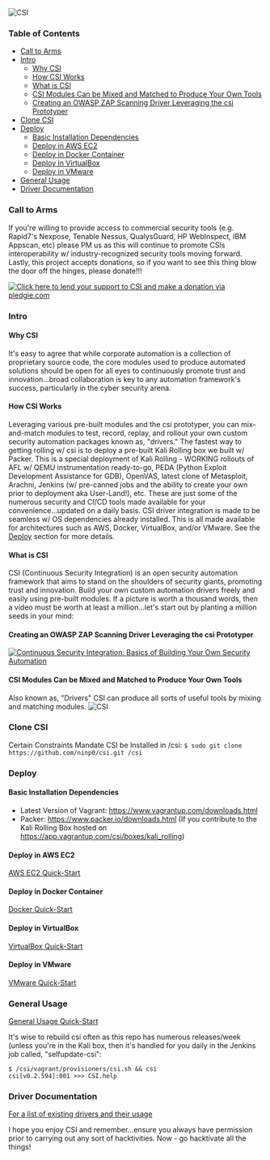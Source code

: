 ![CSI](https://github.com/ninp0/csi/blob/master/documentation/virtualbox-gui_wallpaper.jpg)

### **Table of Contents** ###
- [Call to Arms](#call-to-arms)
- [Intro](#intro)
  * [Why CSI](#why-csi)
  * [How CSI Works](#how-csi-works)
  * [What is CSI](#what-is-csi)
  * [CSI Modules Can be Mixed and Matched to Produce Your Own Tools](#csi-modules-can-be-mixed-and-matched-to-produce-your-own-tools)
  * [Creating an OWASP ZAP Scanning Driver Leveraging the csi Prototyper](#creating-an-owasp-zap-scanning-driver-leveraging-the-csi-prototyper)
- [Clone CSI](#clone-csi)
- [Deploy](#deploy)
  * [Basic Installation Dependencies](#basic-installation-dependencies)
  * [Deploy in AWS EC2](#deploy-in-aws-ec2)
  * [Deploy in Docker Container](#deploy-in-docker-container)
  * [Deploy in VirtualBox](#deploy-in-virtualbox)
  * [Deploy in VMware](#deploy-in-vmware)
- [General Usage](#general-usage)
- [Driver Documentation](#driver-documentation)


### **Call to Arms** ###
If you're willing to provide access to commercial security tools (e.g. Rapid7's Nexpose, Tenable Nessus, QualysGuard, HP WebInspect, IBM Appscan, etc) please PM us as this will continue to promote CSIs interoperability w/ industry-recognized security tools moving forward.  Lastly, this project accepts donations, so if you want to see this thing blow the door off the hinges, please donate!!! 

[![Click here to lend your support to CSI and make a donation via pledgie.com](https://pledgie.com/campaigns/32329.png?skin_name=chrome)](https://pledgie.com/campaigns/32329)



### **Intro** ###
#### **Why CSI** ####
It's easy to agree that while corporate automation is a collection of proprietary source code, the core modules used to produce automated solutions should be open for all eyes to continuously promote trust and innovation...broad collaboration is key to any automation framework's success, particularly in the cyber security arena.  

#### **How CSI Works** ####
Leveraging various pre-built modules and the csi prototyper, you can mix-and-match modules to test, record, replay, and rollout your own custom security automation packages known as, "drivers."  The fastest way to getting rolling w/ csi is to deploy a pre-built Kali Rolling box we built w/ Packer.  This is a special deployment of Kali Rolling - WORKING rollouts of AFL w/ QEMU instrumentation ready-to-go, PEDA (Python Exploit Development Assistance for GDB), OpenVAS, latest clone of Metasploit, Arachni, Jenkins (w/ pre-canned jobs and the ability to create your own prior to deployment aka User-Land!), etc.  These are just some of the numerous security and CI/CD tools made available for your convenience...updated on a daily basis.  CSI driver integration is made to be seamless w/ OS dependencies already installed.  This is all made available for architectures such as AWS, Docker, VirtualBox, and/or VMware.  See the [Deploy](#deploy) section for more details.

#### **What is CSI** ####
CSI (Continuous Security Integration) is an open security automation framework that aims to stand on the shoulders of security giants, promoting trust and innovation.  Build your own custom automation drivers freely and easily using pre-built modules.  If a picture is worth a thousand words, then a video must be worth at least a million...let's start out by planting a million seeds in your mind:

#### **Creating an OWASP ZAP Scanning Driver Leveraging the csi Prototyper** ####
[![Continuous Security Integration: Basics of Building Your Own Security Automation ](https://i.ytimg.com/vi/MLSqd5F-Bjw/0.jpg)](https://youtu.be/MLSqd5F-Bjw)

#### **CSI Modules Can be Mixed and Matched to Produce Your Own Tools** ####
Also known as, "Drivers" CSI can produce all sorts of useful tools by mixing and matching modules.
![CSI](https://github.com/ninp0/csi/blob/master/documentation/CSI_Driver_Arch.png)



### **Clone CSI** ###
Certain Constraints Mandate CSI be Installed in /csi:
 `$ sudo git clone https://github.com/ninp0/csi.git /csi`



### **Deploy** ###
#### **Basic Installation Dependencies** ###
- Latest Version of Vagrant: https://www.vagrantup.com/downloads.html
- Packer: https://www.packer.io/downloads.html (If you contribute to the Kali Rolling Box hosted on https://app.vagrantup.com/csi/boxes/kali_rolling)

#### **Deploy in AWS EC2** ####
[AWS EC2 Quick-Start](https://github.com/ninp0/csi/wiki/Deploy-CSI-in-AWS-EC2-on-Top-of-Kali-Rolling)



#### **Deploy in Docker Container** ####
[Docker Quick-Start](https://github.com/ninp0/csi/wiki/Deploy-CSI-in-Docker-Container)


#### **Deploy in VirtualBox** ####
[VirtualBox Quick-Start](https://github.com/ninp0/csi/wiki/Deploy-CSI-in-VirtualBox-on-Top-of-Kali-Rolling)
  

#### **Deploy in VMware** ####
[VMware Quick-Start](https://github.com/ninp0/csi/wiki/Deploy-CSI-in-VMware-on-Top-of-Kali-Rolling)



### **General Usage** ###
[General Usage Quick-Start](https://github.com/ninp0/csi/wiki/General-CSI-Usage)

It's wise to rebuild csi often as this repo has numerous releases/week (unless you're in the Kali box, then it's handled for you daily in the Jenkins job called, "selfupdate-csi":
  ```
  $ /csi/vagrant/provisioners/csi.sh && csi
  csi[v0.2.594]:001 >>> CSI.help
  ```


### **Driver Documentation** ###
[For a list of existing drivers and their usage](https://github.com/ninp0/csi/wiki/CSI-Driver-Documentation)



I hope you enjoy CSI and remember...ensure you always have permission prior to carrying out any sort of hacktivities.  Now - go hacktivate all the things!
